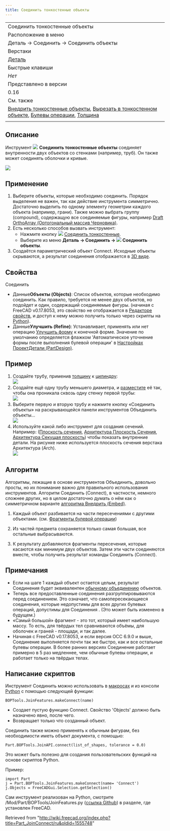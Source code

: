 ```yaml
---
title: Соединить тонкостенные объекты
---
```

|  |
| --- |
| Соединить тонкостенные объекты |
| Расположение в меню |
| Деталь → Соединить → Соединить объекты |
| Верстаки |
| [Деталь](/Part_Workbench/ru "Part Workbench/ru") |
| Быстрые клавиши |
| *Нет* |
| Представлено в версии |
| 0.16 |
| См. также |
| [Внедрить тонкостенные объекты](/Part_JoinEmbed/ru "Part JoinEmbed/ru"), [Вырезать в тонкостенном объекте](/Part_JoinCutout/ru "Part JoinCutout/ru"), [Булевы операции](/Part_Boolean/ru "Part Boolean/ru"), [Толщина](/Part_Thickness/ru "Part Thickness/ru") |
|  |

## Описание

Инструмент ![](/images/Part_JoinConnect.svg) **Соединить тонкостенные объекты** соединяет внутренности двух объектов со стенками (например, труб). Он также может соединять оболочки и кривые.

![](/images/JoinFeatures_Connect.png)

## Применение

1. Выберите объекты, которые необходимо соединить. Порядок выделения не важен, так как действие инструмента симметрично. Достаточно выделить по одному элементу геометрии каждого объекта (например, грани). Также можно выбрать группу (compound), содержащую все соединяемые фигуры, например [Draft OrthoArray (Ортогональный массив Черновика)](/Draft_OrthoArray/ru "Draft OrthoArray/ru").
2. Есть несколько способов вызвать инструмент:
   * Нажмите кнопку ![](/images/Part_JoinConnect.svg) [Соединить тонкостенные](/Part_JoinConnect "Part JoinConnect").
   * Выберите из меню **Деталь → Соединить → ![](/images/Part_JoinConnect.svg) Соединить объекты**.
3. Создаётся параметрический объект Connect. Исходные объекты скрываются, а результат соединения отображается в [3D виде](/3D_view/ru "3D view/ru").

## Свойства

Соединить

* Данные**Объекты (Objects)**: Список объектов, которые необходимо соединить. Как правило, требуется не менее двух объектов, но подойдет и один, содержащий соединяемые фигуры. (начиная с FreeCAD v0.17.8053, это свойство не отображается в [Редакторе свойств](/Property_editor/ru "Property editor/ru"), и доступ к нему можно получить только через скрипты на [Python](#Scripting)).
* Данные**Улучшить (Refine)**: Устанавливает, применять или нет операцию [Улучшить форму](/Part_RefineShape/ru "Part RefineShape/ru") к конечной форме. Значение по умолчанию определяется флажком 'Автоматическое уточнение формы после выполнения булевой операции' в [Настройках ПроектДетали (PartDesign)](/PartDesign_Preferences/ru "PartDesign Preferences/ru").

## Пример

1. Создайте трубу, применив [толщину](/Part_Thickness/ru "Part Thickness/ru") к [цилиндру](/Part_Cylinder/ru "Part Cylinder/ru"):   
   ![](/images/JoinFeatures_Example_step1.png)
2. Создайте ещё одну трубу меньшего диаметра, и [разместите](/Placement/ru "Placement/ru") её так, чтобы она проникала сквозь одну стенку первой трубы:   
   ![](/images/JoinFeatures_Example_step2.png)
3. Выберите первую и вторую трубу и нажмите кнопку «Соединить объекты» на раскрывающейся панели инструментов Объединить объекты...   
   ![](/images/JoinFeatures_Example_step3_Connect.png)
4. Используйте какой либо инструмент для создания сечений. Например: ([Плоскость сечения](/Std_ToggleClipPlane/ru "Std ToggleClipPlane/ru"), [Архитектура Плоскость Сечения](/Arch_SectionPlane/ru "Arch SectionPlane/ru"), [Архитектура Секущая плоскость](/Arch_CutPlane/ru "Arch CutPlane/ru")) чтобы показать внутренние детали. На рисунке ниже используется плоскость сечения верстака Архитектура (Arch).  
   ![](/images/JoinFeatures_Example_step4_Connect.png)

## Алгоритм

Алгоритмы, лежащие в основе инструментов Объединить, довольно просты, но их понимание важно для правильного использования инструментов. Алгоритм Соединить (Connect), в частности, немного сложнее других, но в целом достаточно думать о нём как о симметричном варианте [алгоритма Внедрить (Embed)](/Part_JoinEmbed/ru#Алгоритм "Part JoinEmbed/ru").

1. Каждый объект разбивается на части пересечениями с другими объектами. (см. [Фрагменты булевой операции](/Part_BooleanFragments/ru "Part BooleanFragments/ru"))

2. Из частей предмета сохраняется только самая большая, все остальные выбрасываются.

3. К результату добавляются фрагменты пересечения, которые касаются как минимум двух объектов. Затем эти части соединяются вместе, чтобы получить результат команды Соединить (Connect).

## Примечания

* Если на шаге 1 каждый объект остается целым, результат Соединения будет эквивалентен [обычному объединению](/Part_Fuse/ru "Part Fuse/ru") объектов.
* Теперь все предоставленные соединения разгруппировываются перед соединением. Это означает, что самопересекающиеся соединения, которые недопустимы для всех других булевых операций, допустимы для Соединения . (Это может быть изменено в будущем.)
* «Самый большой» фрагмент - это тот, который имеет наибольшую массу. То есть, для твёрдых тел сравниваются объёмы, для оболочек и граней - площади, и так далее.
* Начиная с FreeCAD v0.17.8053, и если версия OCC 6.9.0 и выше, Соединение выполняется почти так же быстро, как и все остальные булевы операции. В более ранних версиях Соединение работает примерно в 5 раз медленнее, чем обычные булевы операции, и работает только на твёрдых телах.

## Написание скриптов

Инструмент Соединить можно использовать в [макросах](/Macros/ru "Macros/ru") и из консоли [Python](/Python/ru "Python/ru") с помощью следующей функции:

```
BOPTools.JoinFeatures.makeConnect(name)

```

* Создает пустую функцию Connect. Свойство 'Objects' должно быть назначено явно, после чего.
* Возвращает только что созданный объект.

Соединить также можно применять к обычным фигурам, без необходимости иметь объект документа, с помощью:

```
Part.BOPTools.JoinAPI.connect(list_of_shapes, tolerance = 0.0)

```

Это может быть полезно для создания пользовательских функций на основе скриптов Python.

Пример:

```
import Part
j = Part.BOPTools.JoinFeatures.makeConnect(name= 'Connect')
j.Objects = FreeCADGui.Selection.getSelection()

```

Сам инструмент реализован на Python, смотрите /Mod/Part/BOPTools/JoinFeatures.py ([ссылка Github](https://github.com/FreeCAD/FreeCAD/blob/master/src/Mod/Part/BOPTools/JoinFeatures.py)) в разделе, где установлен FreeCAD.

Retrieved from "<http://wiki.freecad.org/index.php?title=Part_JoinConnect/ru&oldid=1555748>"